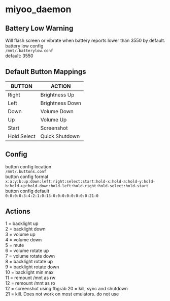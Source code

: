 # miyoo_daemon

## Battery Low Warning
Will flash screen or vibrate when battery reports lower than 3550 by default.  
battery low config  
`/mnt/.batterylow.conf`  
default: 3550  

## Default Button Mappings

| BUTTON | ACTION |
|  --- | --- |
| Right | Brightness Up |
| Left | Brightness Down |
| Down | Volume Down |
| Up | Volume Up |
| Start | Screenshot |
| Hold Select | Quick Shutdown |

## Config
button config location  
`/mnt/.buttons.conf`  
button config format  
`x:a:y:b:up:down:left:right:select:start:hold-x:hold-a:hold-y:hold-b:hold-up:hold-down:hold-left:hold-right:hold-select:hold-start`  
button config default  
`0:0:0:0:3:4:2:1:0:13:0:0:0:0:0:0:0:0:21:0` 

## Actions
1 = backlight up  
2 = backlight down  
3 = volume up  
4 = volume down  
5 = mute  
6 = volume rotate up  
7 = volume rotate down  
8 = backlight rotate up  
9 = backlight rotate down  
10 = backlight min max  
11 = remount /mnt as rw  
12 = remount /mnt as ro  
12 = screenshot using fbgrab
20 = kill, sync and shutdown  
21 = kill. Does not work on most emulators. do not use  
